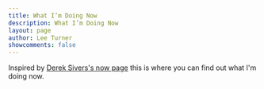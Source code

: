 ```yaml
---
title: What I’m Doing Now
description: What I’m Doing Now
layout: page
author: Lee Turner
showcomments: false
---
```


Inspired by [Derek Sivers's now page](https://sive.rs/now) this is where you can find out what I'm doing now. 

